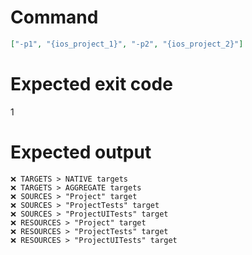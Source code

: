 # Command
```json
["-p1", "{ios_project_1}", "-p2", "{ios_project_2}"]
```

# Expected exit code
1

# Expected output
```
❌ TARGETS > NATIVE targets
❌ TARGETS > AGGREGATE targets
❌ SOURCES > "Project" target
❌ SOURCES > "ProjectTests" target
❌ SOURCES > "ProjectUITests" target
❌ RESOURCES > "Project" target
❌ RESOURCES > "ProjectTests" target
❌ RESOURCES > "ProjectUITests" target


```
